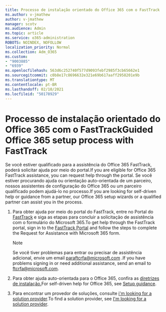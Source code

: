 ```yaml
---
title: Processo de instalação orientado do Office 365 com o FastTrack
ms.author: v-jmathew
author: v-jmathew
manager: scotv
ms.audience: Admin
ms.topic: article
ms.service: o365-administration
ROBOTS: NOINDEX, NOFOLLOW
localization_priority: Normal
ms.collection: Adm_O365
ms.custom:
- "9003885"
- "6939"
ms.openlocfilehash: 563d6c252740f577d9093febf2985f3cb65662e1
ms.sourcegitcommit: c0b8e17c8696632e321e69b617aaff2958201e9b
ms.translationtype: MT
ms.contentlocale: pt-BR
ms.lasthandoff: 02/10/2021
ms.locfileid: "50178929"
---
```

# <a name="guided-office-365-setup-process-with-fasttrack"></a><span data-ttu-id="10e1c-102">Processo de instalação orientado do Office 365 com o FastTrack</span><span class="sxs-lookup"><span data-stu-id="10e1c-102">Guided Office 365 setup process with FastTrack</span></span>

<span data-ttu-id="10e1c-103">Se você estiver qualificado para a assistência do Office 365 FastTrack, poderá solicitar ajuda por meio do portal.</span><span class="sxs-lookup"><span data-stu-id="10e1c-103">If you are eligible for Office 365 FastTrack assistance, you can request help through the portal.</span></span> <span data-ttu-id="10e1c-104">Se você estiver procurando ajuda ou orientação auto-orientada de um parceiro, nossos assistentes de configuração do Office 365 ou um parceiro qualificado podem ajudá-lo no processo.</span><span class="sxs-lookup"><span data-stu-id="10e1c-104">If you are looking for self-driven help or guidance from a partner, our Office 365 setup wizards or a qualified partner can assist you in the process.</span></span>

1. <span data-ttu-id="10e1c-105">Para obter ajuda por meio do portal do FastTrack, entre no Portal do [FastTrack](https://go.microsoft.com/fwlink/?linkid=2125443) e siga as etapas para concluir a solicitação de assistência com o formulário do Microsoft 365.</span><span class="sxs-lookup"><span data-stu-id="10e1c-105">To get help through the FastTrack portal, sign in to the [FastTrack Portal](https://go.microsoft.com/fwlink/?linkid=2125443) and follow the steps to complete the Request for Assistance with Microsoft 365 form.</span></span>

    > [!NOTE]
    > <span data-ttu-id="10e1c-106">Se você tiver problemas para entrar ou precisar de assistência adicional, envie um email [para](mailto:ftcrfa@microsoft.com)ftcrfa@microsoft.com .</span><span class="sxs-lookup"><span data-stu-id="10e1c-106">If you have problems signing in or need additional assistance, send an email to [ftcrfa@microsoft.com](mailto:ftcrfa@microsoft.com).</span></span>

2. <span data-ttu-id="10e1c-107">Para obter ajuda auto-orientada para o Office 365, confira as [diretrizes de instalação.](https://go.microsoft.com/fwlink/?linkid=2125827)</span><span class="sxs-lookup"><span data-stu-id="10e1c-107">For self-driven help for Office 365, see [Setup guidance](https://go.microsoft.com/fwlink/?linkid=2125827).</span></span>
3. <span data-ttu-id="10e1c-108">Para encontrar um provedor de soluções, consulte [i'm looking for a solution provider](https://go.microsoft.com/fwlink/?linkid=2125918).</span><span class="sxs-lookup"><span data-stu-id="10e1c-108">To find a solution provider, see [I'm looking for a solution provider](https://go.microsoft.com/fwlink/?linkid=2125918).</span></span>
